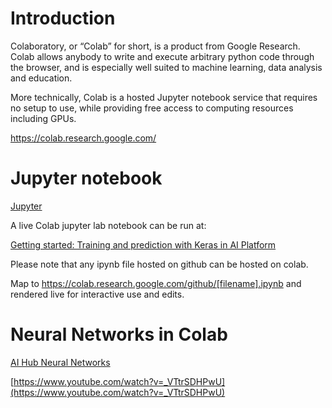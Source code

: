 # Introduction

Colaboratory, or “Colab” for short, is a product from Google Research. 
Colab allows anybody to write and execute arbitrary python code through the browser, and is especially well suited to machine learning, data analysis and education. 

More technically, Colab is a hosted Jupyter notebook service that requires no setup to use, while providing free access to computing resources including GPUs.

https://colab.research.google.com/

# Jupyter notebook

[Jupyter](Jupyter)


A live Colab jupyter lab notebook can be run at:

[Getting started: Training and prediction with Keras in AI Platform](https://colab.research.google.com/github/GoogleCloudPlatform/cloudml-samples/blob/master/notebooks/tensorflow/getting-started-keras.ipynb)

Please note that any ipynb file hosted on github can be hosted on colab.

Map to https://colab.research.google.com/github/[filename].ipynb and rendered live for interactive use and edits.


# Neural Networks in Colab

[AI Hub Neural Networks](https://aihub.cloud.google.com/p/products%2Fbda88ef5-fbf1-4d54-8d61-51433f30cb47)

[https://www.youtube.com/watch?v=_VTtrSDHPwU](https://www.youtube.com/watch?v=_VTtrSDHPwU)


